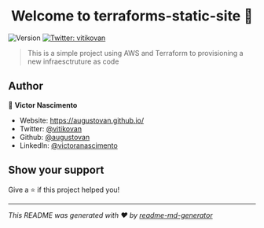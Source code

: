 <h1 align="center">Welcome to terraforms-static-site 👋</h1>
<p>
  <img alt="Version" src="https://img.shields.io/badge/version-1.0.0-blue.svg?cacheSeconds=2592000" />
  <a href="https://twitter.com/vitikovan" target="_blank">
    <img alt="Twitter: vitikovan" src="https://img.shields.io/twitter/follow/vitikovan.svg?style=social" />
  </a>
</p>

> This is a simple project using AWS and Terraform to provisioning a new infraesctruture as code 

## Author

👤 **Victor Nascimento**

* Website: https://augustovan.github.io/
* Twitter: [@vitikovan](https://twitter.com/vitikovan)
* Github: [@augustovan](https://github.com/augustovan)
* LinkedIn: [@victoranascimento](https://linkedin.com/in/victoranascimento)

## Show your support

Give a ⭐️ if this project helped you!

***
_This README was generated with ❤️ by [readme-md-generator](https://github.com/kefranabg/readme-md-generator)_